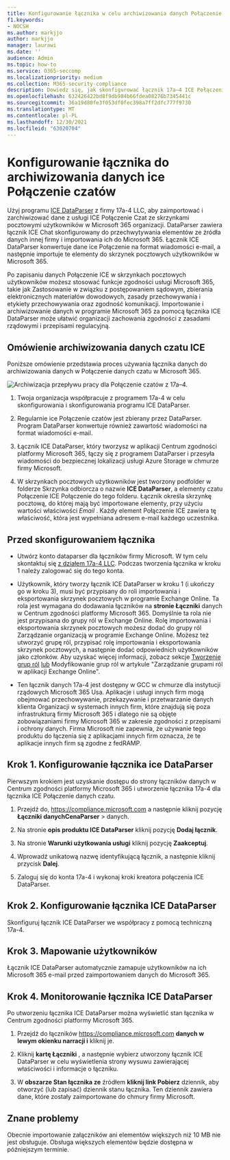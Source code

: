```yaml
---
title: Konfigurowanie łącznika w celu archiwizowania danych Połączenie w czacie w Microsoft 365
f1.keywords:
- NOCSH
ms.author: markjjo
author: markjjo
manager: laurawi
ms.date: ''
audience: Admin
ms.topic: how-to
ms.service: O365-seccomp
ms.localizationpriority: medium
ms.collection: M365-security-compliance
description: Dowiedz się, jak skonfigurować łącznik 17a–4 ICE Połączenie Czat DataParser do importowania i archiwizowania danych ice Połączenie czatów w Microsoft 365.
ms.openlocfilehash: 632426422bd8f9db984b66fdea08276b7345441c
ms.sourcegitcommit: 36a19d80fe3f053df0fec398a7ff2dfc777f9730
ms.translationtype: MT
ms.contentlocale: pl-PL
ms.lasthandoff: 12/30/2021
ms.locfileid: "63020704"
---
```

# <a name="set-up-a-connector-to-archive-ice-connect-chat-data"></a>Konfigurowanie łącznika do archiwizowania danych ice Połączenie czatów

Użyj programu [ICE DataParser](https://www.17a-4.com/ice-dataparser/) z firmy 17a-4 LLC, aby zaimportować i zarchiwizować dane z usługi ICE Połączenie Czat ze skrzynkami pocztowymi użytkowników w Microsoft 365 organizacji. DataParser zawiera łącznik ICE Chat skonfigurowany do przechwytywania elementów ze źródła danych innej firmy i importowania ich do Microsoft 365. Łącznik ICE DataParser konwertuje dane ice Połączenie na format wiadomości e-mail, a następnie importuje te elementy do skrzynek pocztowych użytkowników w Microsoft 365.

Po zapisaniu danych Połączenie ICE w skrzynkach pocztowych użytkowników możesz stosować funkcje zgodności usługi Microsoft 365, takie jak Zastosowanie w związku z postępowaniem sądowym, zbierania elektronicznych materiałów dowodowych, zasady przechowywania i etykiety przechowywania oraz zgodność komunikacji. Importowanie i archiwizowanie danych w programie Microsoft 365 za pomocą łącznika ICE DataParser może ułatwić organizacji zachowania zgodności z zasadami rządowymi i przepisami regulacyjną.

## <a name="overview-of-archiving-ice-chat-data"></a>Omówienie archiwizowania danych czatu ICE

Poniższe omówienie przedstawia proces używania łącznika danych do archiwizowania danych w Połączenie danych czatu w Microsoft 365.

![Archiwizacja przepływu pracy dla Połączenie czatów z 17a–4.](../media/ICEChatDataParserConnectorWorkflow.png)

1. Twoja organizacja współpracuje z programem 17a-4 w celu skonfigurowania i skonfigurowania programu ICE DataParser.

2. Regularnie ice Połączenie czatów jest zbierany przez DataParser. Program DataParser konwertuje również zawartość wiadomości na format wiadomości e-mail.

3. Łącznik ICE DataParser, który tworzysz w aplikacji Centrum zgodności platformy Microsoft 365, łączy się z programem DataParser i przesyła wiadomości do bezpiecznej lokalizacji usługi Azure Storage w chmurze firmy Microsoft.

4. W skrzynkach pocztowych użytkowników jest tworzony podfolder w folderze Skrzynka odbiorcza o nazwie **ICE DataParser**, a elementy czatu Połączenie ICE Połączenie do tego folderu. Łącznik określa skrzynkę pocztową, do której mają być importowane elementy, przy użyciu wartości właściwości *Email* . Każdy element Połączenie ICE zawiera tę właściwość, która jest wypełniana adresem e-mail każdego uczestnika.

## <a name="before-you-set-up-a-connector"></a>Przed skonfigurowaniem łącznika

- Utwórz konto dataparser dla łączników firmy Microsoft. W tym celu skontaktuj się [z działem 17a-4 LLC](https://www.17a-4.com/contact/). Podczas tworzenia łącznika w kroku 1 należy zalogować się do tego konta.

- Użytkownik, który tworzy łącznik ICE DataParser w kroku 1 (i ukończy go w kroku 3), musi być przypisany do roli importowania i eksportowania skrzynek pocztowych w programie Exchange Online. Ta rola jest wymagana do dodawania łączników na **stronie Łączniki** danych w Centrum zgodności platformy Microsoft 365. Domyślnie ta rola nie jest przypisana do grupy ról w Exchange Online. Rolę importowania i eksportowania skrzynek pocztowych możesz dodać do grupy ról Zarządzanie organizacją w programie Exchange Online. Możesz też utworzyć grupę ról, przypisać rolę importowania i eksportowania skrzynek pocztowych, a następnie dodać odpowiednich użytkowników jako członków. Aby uzyskać więcej informacji, zobacz sekcje [Tworzenie grup ról](/Exchange/permissions-exo/role-groups#create-role-groups) [lub](/Exchange/permissions-exo/role-groups#modify-role-groups) Modyfikowanie grup ról w artykule "Zarządzanie grupami ról w aplikacji Exchange Online".

- Ten łącznik danych 17a-4 jest dostępny w GCC w chmurze dla instytucji rządowych Microsoft 365 Usa. Aplikacje i usługi innych firm mogą obejmować przechowywanie, przekazywanie i przetwarzanie danych klienta Organizacji w systemach innych firm, które znajdują się poza infrastrukturą firmy Microsoft 365 i dlatego nie są objęte zobowiązaniami firmy Microsoft 365 w zakresie zgodności z przepisami i ochrony danych. Firma Microsoft nie zapewnia, że używanie tego produktu do łączenia się z aplikacjami innych firm oznacza, że te aplikacje innych firm są zgodne z fedRAMP.

## <a name="step-1-set-up-an-ice-dataparser-connector"></a>Krok 1. Konfigurowanie łącznika ice DataParser

Pierwszym krokiem jest uzyskanie dostępu do strony łączników danych w Centrum zgodności platformy Microsoft 365 i utworzenie łącznika 17a-4 dla łącznika ICE Połączenie danych czatu.

1. Przejdź do, <https://compliance.microsoft.com> a następnie kliknij pozycję **Łączniki** **danychCenaParser** >  danych.

2. Na stronie **opis produktu ICE DataParser** kliknij pozycję **Dodaj łącznik**.

3. Na stronie **Warunki użytkowania usługi** kliknij pozycję **Zaakceptuj**.

4. Wprowadź unikatową nazwę identyfikującą łącznik, a następnie kliknij przycisk **Dalej**.

5. Zaloguj się do konta 17a-4 i wykonaj kroki kreatora połączenia ICE DataParser.

## <a name="step-2-configure-the-ice-dataparser-connector"></a>Krok 2. Konfigurowanie łącznika ICE DataParser

Skonfiguruj łącznik ICE DataParser we współpracy z pomocą techniczną 17a-4.

## <a name="step-3-map-users"></a>Krok 3. Mapowanie użytkowników

Łącznik ICE DataParser automatycznie zamapuje użytkowników na ich Microsoft 365 e-mail przed zaimportowaniem danych do Microsoft 365.

## <a name="step-4-monitor-the-ice-dataparser-connector"></a>Krok 4. Monitorowanie łącznika ICE DataParser

Po utworzeniu łącznika ICE DataParser można wyświetlić stan łącznika w Centrum zgodności platformy Microsoft 365.

1. Przejdź do łączników <https://compliance.microsoft.com> **danych w lewym okienku narracji i** kliknij je.

2. Kliknij **kartę Łączniki** , a następnie wybierz utworzony łącznik ICE DataParser w celu wyświetlenia strony wysuwu zawierającej właściwości i informacje o łączniku.

3. W **obszarze Stan łącznika ze** źródłem **kliknij link Pobierz** dziennik, aby otworzyć (lub zapisać) dziennik stanu łącznika. Ten dziennik zawiera dane, które zostały zaimportowane do chmury firmy Microsoft.

## <a name="known-issues"></a>Znane problemy

Obecnie importowanie załączników ani elementów większych niż 10 MB nie jest obsługuje. Obsługa większych elementów będzie dostępna w późniejszym terminie.
